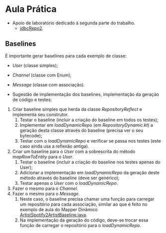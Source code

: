 # Aula Prática

- Apoio de laboratório dedicado à segunda parte do trabalho.
  - [jdbcRepo2](https://github.com/isel-leic-ave/jdbcRepo).

## Baselines

É importante gerar baselines para cada exemplo de classe:
   - _User_ (classe simples);
   - _Channel_ (classe com Enum);
   - _Message_ (classe com associação).

- Sugestão de implementação dos baselines, implementação da geração de código e testes:

1) Criar baseline simples que herda da classe _RepositoryReflect_ e implementa seu construtor.
   1) Testar o baseline (incluir a criação do baseline em todos os testes);
   2) Implementar em _loadDynamicRepo_ (em _RepositoryDynamic.kt_) a geração desta classe através do baseline (precisa ver o seu bytecode);
   3) Testar com o _loadDynamicRepo_ e verificar se passa nos testes (este caso ainda usa a reflexão antiga).
2) Criar um baseline para o _User_ com a sobrescrita do método _mapRowToEntity_ para o _User_.
   1) Testar o baseline (incluir a criação do baseline nos testes apenas do User);
   2) Adicionar a implementação em _loadDynamicRepo_ da geração deste método através do baseline (deve ser genérico);
   3) Testar apenas o _User_ com o _loadDynamicRepo_.
3) Fazer o mesmo para o _Channel_.
4) Fazer o mesmo para o _Message_.
   1) Neste caso, o baseline precisa chamar uma função para carregar um repositório para cada associação, similar ao que é feito no exemplo de aula do Mapper Dinâmico [ArtistSpotify2ArtistBaseline.java](../../week09/sample23-dynamic-mapper-metaprogramming/src/test/java/ArtistSpotify2ArtistBaseline.java).
   2) Na implementação da geração do código, deve-se trocar essa função de carregar o repositório para o _loadDynamicRepo_. 